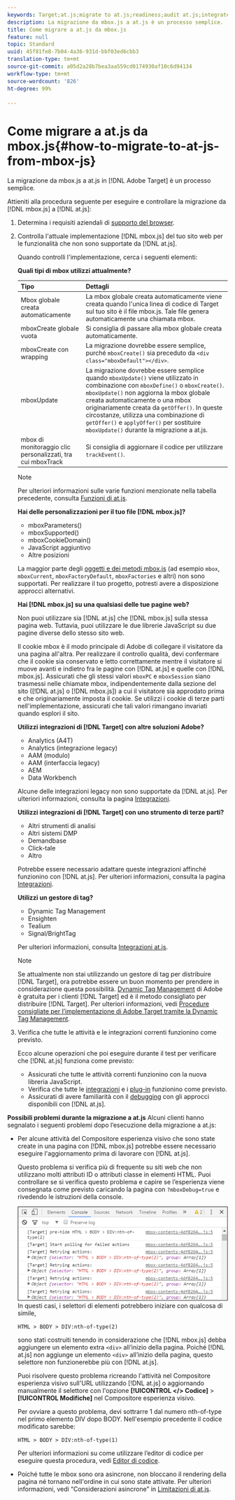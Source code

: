```yaml
---
keywords: Target;at.js;migrate to at.js;readiness;audit at.js;integrate at.js
description: La migrazione da mbox.js a at.js è un processo semplice.
title: Come migrare a at.js da mbox.js
feature: null
topic: Standard
uuid: 45f81fe8-7b04-4a36-931d-bbf03ed6cbb3
translation-type: tm+mt
source-git-commit: a05d2a28b7bea3aa559cd0174930af10c6d94134
workflow-type: tm+mt
source-wordcount: '826'
ht-degree: 99%

---
```



# Come migrare a at.js da mbox.js{#how-to-migrate-to-at-js-from-mbox-js}

La migrazione da mbox.js a at.js in [!DNL Adobe Target] è un processo semplice.

Attieniti alla procedura seguente per eseguire e controllare la migrazione da [!DNL mbox.js] a [!DNL at.js]:

1. Determina i requisiti aziendali di [supporto del browser](/help/c-implementing-target/c-considerations-before-you-implement-target/supported-browsers.md#reference_01B4BF99E7D545A7998773202A2F6100).
1. Controlla l&#39;attuale implementazione [!DNL mbox.js] del tuo sito web per le funzionalità che non sono supportate da [!DNL at.js].

   Quando controlli l&#39;implementazione, cerca i seguenti elementi:

   **Quali tipi di mbox utilizzi attualmente?**

   | Tipo | Dettagli |
   |--- |--- |
   | Mbox globale creata automaticamente | La mbox globale creata automaticamente viene creata quando l&#39;unica linea di codice di Target sul tuo sito è il file mbox.js. Tale file genera automaticamente una chiamata mbox. |
   | mboxCreate globale vuota | Si consiglia di passare alla mbox globale creata automaticamente. |
   | mboxCreate con wrapping | La migrazione dovrebbe essere semplice, purché `mboxCreate()` sia preceduto da `<div class="mboxDefault"></div>`. |
   | mboxUpdate | La migrazione dovrebbe essere semplice quando `mboxUpdate()` viene utilizzato in combinazione con `mboxDefine()` o `mboxCreate()`. `mboxUpdate()` non aggiorna la mbox globale creata automaticamente o una mbox originariamente creata da `getOffer()`. In queste circostanze, utilizza una combinazione di `getOffer()` e `applyOffer()` per sostituire `mboxUpdate()` durante la migrazione a at.js. |
   | mbox di monitoraggio clic personalizzati, tra cui mboxTrack | Si consiglia di aggiornare il codice per utilizzare `trackEvent()`. |

   >[!NOTE]
   >
   >Per ulteriori informazioni sulle varie funzioni menzionate nella tabella precedente, consulta [Funzioni di at.js](/help/c-implementing-target/c-implementing-target-for-client-side-web/cmp-atjs-functions.md).

   **Hai delle personalizzazioni per il tuo file [!DNL mbox.js]?**

   * mboxParameters()
   * mboxSupported()
   * mboxCookieDomain()
   * JavaScript aggiuntivo
   * Altre posizioni

   La maggior parte degli [oggetti e dei metodi mbox.js](/help/c-target/c-visitor-profile/variables-profiles-parameters-methods.md#section_8C78059D15D9452F95636A5640188537) (ad esempio `mbox`, `mboxCurrent`, `mboxFactoryDefault`, `mboxFactories` e altri) non sono supportati. Per realizzare il tuo progetto, potresti avere a disposizione approcci alternativi.

   **Hai [!DNL mbox.js] su una qualsiasi delle tue pagine web?**

   Non puoi utilizzare sia [!DNL at.js] che [!DNL mbox.js] sulla stessa pagina web. Tuttavia, puoi utilizzare le due librerie JavaScript su due pagine diverse dello stesso sito web.

   Il cookie mbox è il modo principale di Adobe di collegare il visitatore da una pagina all&#39;altra. Per realizzare il controllo qualità, devi confermare che il cookie sia conservato e letto correttamente mentre il visitatore si muove avanti e indietro fra le pagine con [!DNL at.js] e quelle con [!DNL mbox.js]. Assicurati che gli stessi valori `mboxPC` e `mboxSession` siano trasmessi nelle chiamate mbox, indipendentemente dalla sezione del sito ([!DNL at.js] o [!DNL mbox.js]) a cui il visitatore sia approdato prima e che originariamente imposta il cookie. Se utilizzi i cookie di terze parti nell&#39;implementazione, assicurati che tali valori rimangano invariati quando esplori il sito.

   **Utilizzi integrazioni di [!DNL Target] con altre soluzioni Adobe?**

   * Analytics (A4T)
   * Analytics (integrazione legacy)
   * AAM (modulo)
   * AAM (interfaccia legacy)
   * AEM
   * Data Workbench

   Alcune delle integrazioni legacy non sono supportate da [!DNL at.js]. Per ulteriori informazioni, consulta la pagina [Integrazioni](/help/c-implementing-target/c-implementing-target-for-client-side-web/c-how-atjs-works/target-atjs-integrations.md#concept_C100BC4F073C4B57A608B309D0157B39).

   **Utilizzi integrazioni di [!DNL Target] con uno strumento di terze parti?**

   * Altri strumenti di analisi
   * Altri sistemi DMP
   * Demandbase
   * Click-tale
   * Altro

   Potrebbe essere necessario adattare queste integrazioni affinché funzionino con [!DNL at.js]. Per ulteriori informazioni, consulta la pagina [Integrazioni](/help/c-implementing-target/c-implementing-target-for-client-side-web/c-how-atjs-works/target-atjs-integrations.md#concept_C100BC4F073C4B57A608B309D0157B39).

   **Utilizzi un gestore di tag?**

   * Dynamic Tag Management
   * Ensighten
   * Tealium
   * Signal/BrightTag

   Per ulteriori informazioni, consulta [Integrazioni at.js](/help/c-implementing-target/c-implementing-target-for-client-side-web/c-how-atjs-works/target-atjs-integrations.md#concept_C100BC4F073C4B57A608B309D0157B39).

   >[!NOTE]
   >
   >Se attualmente non stai utilizzando un gestore di tag per distribuire [!DNL Target], ora potrebbe essere un buon momento per prendere in considerazione questa possibilità. [Dynamic Tag Management](https://dtm.adobe.com) di Adobe è gratuita per i clienti [!DNL Target] ed è il metodo consigliato per distribuire [!DNL Target]. Per ulteriori informazioni, vedi [Procedure consigliate per l’implementazione di Adobe Target tramite la Dynamic Tag Management](https://experienceleague.adobe.com/docs/dtm/implementing/overview.html).

1. Verifica che tutte le attività e le integrazioni correnti funzionino come previsto.

   Ecco alcune operazioni che poi eseguire durante il test per verificare che [!DNL at.js] funziona come previsto:

   * Assicurati che tutte le attività correnti funzionino con la nuova libreria JavaScript.
   * Verifica che tutte le [integrazioni](/help/c-implementing-target/c-implementing-target-for-client-side-web/c-how-atjs-works/target-atjs-integrations.md#concept_C100BC4F073C4B57A608B309D0157B39) e i [plug-in](/help/c-implementing-target/c-implementing-target-for-client-side-web/t-mbox-download/c-target-atjs-implementation/target-atjs-plugins.md#concept_F5D4C0A4DACF41409CC42FDD93B13FAF) funzionino come previsto.
   * Assicurati di avere familiarità con il [debugging](/help/c-implementing-target/c-implementing-target-for-client-side-web/c-target-debugging-atjs/target-debugging-atjs.md#concept_CAE591DA8C404C22917584ECD4F7494F) con gli approcci disponibili con [!DNL at.js].

**Possibili problemi durante la migrazione a at.js** Alcuni clienti hanno segnalato i seguenti problemi dopo l’esecuzione della migrazione a at.js:

* Per alcune attività del Compositore esperienza visivo che sono state create in una pagina con [!DNL mbox.js] potrebbe essere necessario eseguire l&#39;aggiornamento prima di lavorare con [!DNL at.js].

   Questo problema si verifica più di frequente su siti web che non utilizzano molti attributi ID o attributi classe in elementi HTML. Puoi controllare se si verifica questo problema e capire se l’esperienza viene consegnata come previsto caricando la pagina con `?mboxDebug=true` e rivedendo le istruzioni della console.

   ![](assets/mboxdebug.png)In questi casi, i selettori di elementi potrebbero iniziare con qualcosa di simile,

   ```
   HTML > BODY > DIV:nth-of-type(2)
   ```

   sono stati costruiti tenendo in considerazione che [!DNL mbox.js] debba aggiungere un elemento extra `<div>` all’inizio della pagina. Poiché [!DNL at.js] non aggiunge un elemento `<div>` all’inizio della pagina, questo selettore non funzionerebbe più con [!DNL at.js].

   Puoi risolvere questo problema ricreando l&#39;attività nel Compositore esperienza visivo sull&#39;URL utilizzando [!DNL at.js] o aggiornando manualmente il selettore con l&#39;opzione **[!UICONTROL &lt;/> Codice]** > **[!UICONTROL Modifiche]** nel Compositore esperienza visivo.

   Per ovviare a questo problema, devi sottrarre 1 dal numero nth-of-type nel primo elemento DIV dopo BODY. Nell&#39;esempio precedente il codice modificato sarebbe:

   ```
   HTML > BODY > DIV:nth-of-type(1)
   ```

   Per ulteriori informazioni su come utilizzare l’editor di codice per eseguire questa procedura, vedi [Editor di codice](/help/c-experiences/c-visual-experience-composer/c-vec-code-editor/vec-code-editor.md#concept_B3A6E9EE3A60406DB640E205EA1745B5).

* Poiché tutte le mbox sono ora asincrone, non bloccano il rendering della pagina né tornano nell&#39;ordine in cui sono state attivate. Per ulteriori informazioni, vedi “Considerazioni asincrone” in [Limitazioni di at.js](/help/c-implementing-target/c-implementing-target-for-client-side-web/t-mbox-download/c-target-atjs-implementation/target-atjs-limitations.md#concept_FA99E4D6EC274552BF45E01AFB76CCAE).

